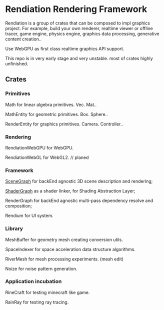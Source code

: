 # Rendiation Rendering Framework

Rendiation is a group of crates that can be composed to impl graphics project. For example, build your own renderer, realtime viewer or offline tracer, game engine, physics engine, graphics data processing, generative content creation..

Use WebGPU as first class realtime graphics API support.

This repo is in very early stage and very unstable. most of crates highly unfinished.

## Crates

### Primitives

Math for linear algebra primitives. Vec. Mat..

MathEntity for geometric primitives. Box. Sphere..

RenderEntity for graphics primitives. Camera. Controller..

### Rendering

RendiationWebGPU for WebGPU.

RendiationWebGL for WebGL2. // planed

### Framework

[SceneGraph](./scene-graph/README.md) for backEnd agnostic 3D scene description and rendering;

[ShaderGraph](./shader-graph/README.md) as a shader linker, for Shading Abstraction Layer;

RenderGraph for backEnd agnostic multi-pass dependency resolve and composition;

Rendium for UI system.

### Library

MeshBuffer for geometry mesh creating conversion utils.

SpaceIndexer for space acceleration data structure algorithms.

RiverMesh for mesh processing experiments. (mesh edit)

Noize for noise pattern generation.

### Application incubation

RineCraft for testing minecraft like game.

RainRay for testing ray tracing.
